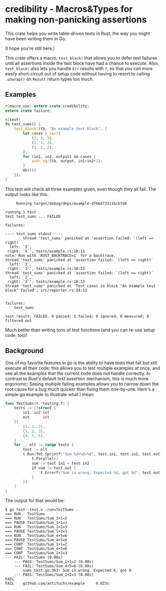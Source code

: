 # credibility - Macros&Types for making non-panicking assertions

This crate helps you write table-driven tests in Rust, the way you
might have been writing them in Go.

(I hope you're still here.)

This crate offers a macro, `test_block!` that allows you to defer test
failures until all assertions inside the test block have had a chance
to execute. Also, `test_block!` also lets you handle `Err` results
with `?`, so that you can more easily short-circuit out of setup code
without having to resort to calling `.unwrap()` on `Result` return
types too much.

## Examples

``` rust
#[macro_use] extern crate credibility;
extern crate failure;

#[test]
fn test_sums() {
    test_block!(tb, "An example test block", {
        let cases = vec![
            (2, 3, 5),
            (1, 1, 2),
            (1, 1, 2),
        ];
        for (in1, in2, output) in cases {
            aver_eq!(tb, output, in1+in2+1);
        }
        Ok(())
    });
}
```

This test will check all three examples given, even though they all
fail. The output looks like this:

```
     Running target/debug/deps/example-d766d73311bcb7d0

running 1 test
test test_sums ... FAILED

failures:

---- test_sums stdout ----
        thread 'test_sums' panicked at 'assertion failed: `(left == right)`
  left: `5`,
 right: `6`', tests/example.rs:10:13
note: Run with `RUST_BACKTRACE=1` for a backtrace.
thread 'test_sums' panicked at 'assertion failed: `(left == right)`
  left: `2`,
 right: `3`', tests/example.rs:10:13
thread 'test_sums' panicked at 'assertion failed: `(left == right)`
  left: `2`,
 right: `3`', tests/example.rs:10:13
thread 'test_sums' panicked at 'Test cases in block "An example test block" failed', src/reporter.rs:54:13


failures:
    test_sums

test result: FAILED. 0 passed; 1 failed; 0 ignored; 0 measured; 0 filtered out
```

Much better than writing tons of test functions (and you can re-use
setup code, too)!

## Background

One of my favorite features in go is the ability to have tests that
fail but still execute all their code; this allows you to test
multiple examples at once, and see all the examples that the current
code does not handle correctly. In contrast to Rust's default test
assertion mechanism, this is much more ergonomic: Seeing multiple
failing examples allows you to narrow down the root cause for a bug
much quicker than fixing them one-by-one. Here's a simple go example
to illustrate what I mean:

``` go
func TestSums(t *testing.T) {
    tests := []struct {
        in1, in2 int
        out      int
    }{
        {1, 1, 2},
        {1, 2, 3},
        {4, 5, 6},
    }
    for _, elt := range tests {
        test := elt
        t.Run(fmt.Sprintf("Sum %d+%d=%d", test.in1, test.in2, test.out), func(t *testing.T) {
            t.Parallel()
            sum := test.in1 + test.in2
            if sum != test.out {
                t.Errorf("Sum is wrong. Expected %d, got %d", test.out, sum)
            }
        })
    }
}
```

The output for that would be:
```
$ go test -test.v -run=TestSums .
=== RUN   TestSums
=== RUN   TestSums/Sum_1+1=2
=== PAUSE TestSums/Sum_1+1=2
=== RUN   TestSums/Sum_1+2=3
=== PAUSE TestSums/Sum_1+2=3
=== RUN   TestSums/Sum_4+5=6
=== PAUSE TestSums/Sum_4+5=6
=== CONT  TestSums/Sum_1+1=2
=== CONT  TestSums/Sum_4+5=6
=== CONT  TestSums/Sum_1+2=3
--- FAIL: TestSums (0.00s)
    --- PASS: TestSums/Sum_1+1=2 (0.00s)
    --- FAIL: TestSums/Sum_4+5=6 (0.00s)
        sums_test.go:363: Sum is wrong. Expected 6, got 9
    --- PASS: TestSums/Sum_1+2=3 (0.00s)
FAIL
FAIL    github.com/antifuchs/example     0.023s
```
